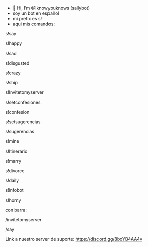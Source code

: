 - 👋 Hi, I’m @Iknowyouknows (sallybot)
- soy un bot en español
- mi prefix es s!
- aqui mis comandos:

s!say

s!happy

s!sad

s!disgusted

s!crazy

s!ship

s!Invitetomyserver

s!setconfesiones

s!confesion

s!setsugerencias

s!sugerencias

s!mine

s!Itinerario

s!marry

s!divorce

s!daily

s!infobot

s!horny

con barra:

/invitetomyserver

/say

Link a nuestro server de suporte: https://discord.gg/8bxYB4AA4v
